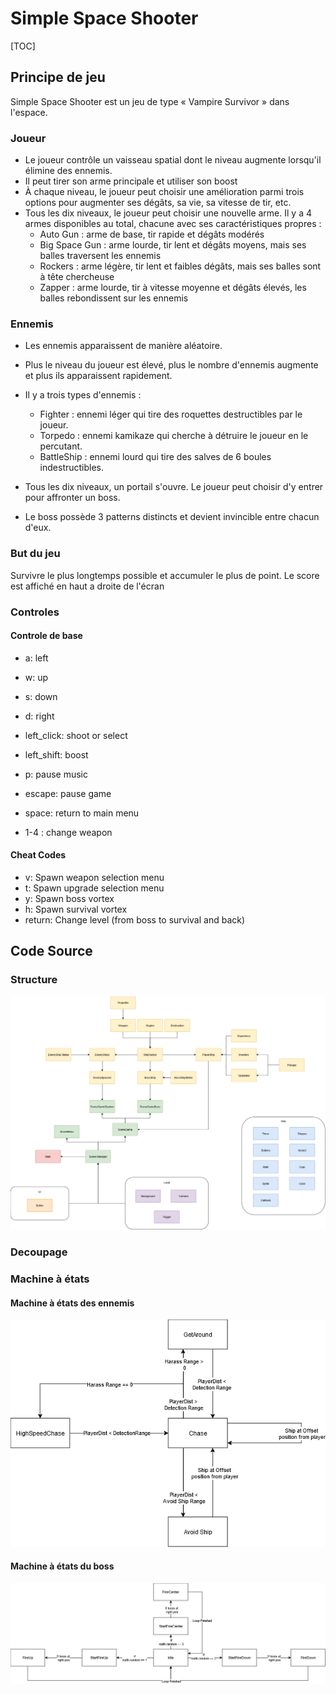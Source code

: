 # Simple Space Shooter
[TOC]

## Principe de jeu
Simple Space Shooter est un jeu de type « Vampire Survivor » dans l'espace. 

### Joueur
* Le joueur contrôle un vaisseau spatial dont le niveau augmente lorsqu'il élimine des ennemis.
* Il peut tirer son arme principale et utiliser son boost
* À chaque niveau, le joueur peut choisir une amélioration parmi trois options pour augmenter ses dégâts, sa vie, sa vitesse de tir, etc.
* Tous les dix niveaux, le joueur peut choisir une nouvelle arme. Il y a 4 armes disponibles au total, chacune avec ses caractéristiques propres :
  * Auto Gun : arme de base, tir rapide et dégâts modérés
  * Big Space Gun : arme lourde, tir lent et dégâts moyens, mais ses balles traversent les ennemis
  * Rockers : arme légère, tir lent et faibles dégâts, mais ses balles sont à tête chercheuse
  * Zapper : arme lourde, tir à vitesse moyenne et dégâts élevés, les balles rebondissent sur les ennemis

### Ennemis
* Les ennemis apparaissent de manière aléatoire.
* Plus le niveau du joueur est élevé, plus le nombre d'ennemis augmente et plus ils apparaissent rapidement.
* Il y a trois types d'ennemis :
  * Fighter : ennemi léger qui tire des roquettes destructibles par le joueur.
  * Torpedo : ennemi kamikaze qui cherche à détruire le joueur en le percutant.
  * BattleShip : ennemi lourd qui tire des salves de 6 boules indestructibles.


* Tous les dix niveaux, un portail s'ouvre. Le joueur peut choisir d'y entrer pour affronter un boss.
* Le boss possède 3 patterns distincts et devient invincible entre chacun d'eux.

### But du jeu
Survivre le plus longtemps possible et accumuler le plus de point. Le score est affiché en haut a droite de l'écran

### Controles
#### Controle de base
* a: left
* w: up
* s: down
* d: right

* left_click: shoot or select
* left_shift: boost

* p: pause music
* escape: pause game
* space: return to main menu

* 1-4 : change weapon

#### Cheat Codes
* v: Spawn weapon selection menu
* t: Spawn upgrade selection menu
* y: Spawn boss vortex
* h: Spawn survival vortex
* return: Change level (from boss to survival and back)


## Code Source
### Structure
![Structure du code](doc/Module1GameStructure.drawio.png)

### Decoupage

### Machine à états
#### Machine à états des ennemis
![Machine à états des ennemis](doc%2FEnemyStateMachine.drawio.png)

#### Machine à états du boss
![Machine à états du boss](doc%2FBossStateMachine.drawio.png)